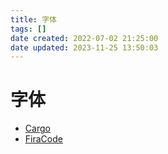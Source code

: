```yaml
---
title: 字体
tags: []
date created: 2022-07-02 21:25:00
date updated: 2023-11-25 13:50:03
---
```


# 字体

- [Cargo](https://cargo.site/)
- [FiraCode](https://github.com/tonsky/FiraCode)
